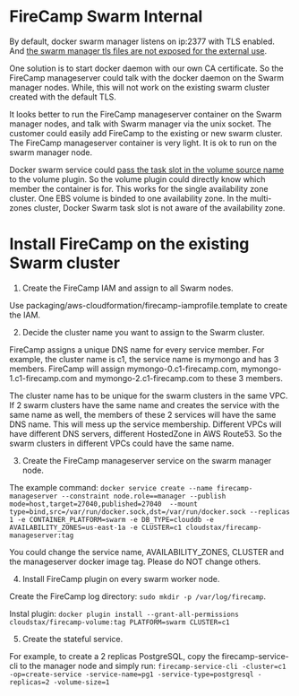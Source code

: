 # FireCamp Swarm Internal

By default, docker swarm manager listens on ip:2377 with TLS enabled. And [the swarm manager tls files are not exposed for the external use](https://forums.docker.com/t/cannot-connect-to-cluster-created-with-swarm-mode/16826/7).

One solution is to start docker daemon with our own CA certificate. So the FireCamp manageserver could talk with the docker daemon on the Swarm manager nodes. While, this will not work on the existing swarm cluster created with the default TLS.

It looks better to run the FireCamp manageserver container on the Swarm manager nodes, and talk with Swarm manager via the unix socket. The customer could easily add FireCamp to the existing or new swarm cluster. The FireCamp manageserver container is very light. It is ok to run on the swarm manager node.

Docker swarm service could [pass the task slot in the volume source name](https://docs.docker.com/docker-for-aws/persistent-data-volumes/#use-a-unique-volume-per-task-using-ebs) to the volume plugin. So the volume plugin could directly know which member the container is for. This works for the single availability zone cluster. One EBS volume is binded to one availability zone. In the multi-zones cluster, Docker Swarm task slot is not aware of the availability zone.


# Install FireCamp on the existing Swarm cluster

1. Create the FireCamp IAM and assign to all Swarm nodes.

Use packaging/aws-cloudformation/firecamp-iamprofile.template to create the IAM.

2. Decide the cluster name you want to assign to the Swarm cluster.

FireCamp assigns a unique DNS name for every service member. For example, the cluster name is c1, the service name is mymongo and has 3 members. FireCamp will assign mymongo-0.c1-firecamp.com, mymongo-1.c1-firecamp.com and mymongo-2.c1-firecamp.com to these 3 members.

The cluster name has to be unique for the swarm clusters in the same VPC. If 2 swarm clusters have the same name and creates the service with the same name as well, the members of these 2 services will have the same DNS name. This will mess up the service membership. Different VPCs will have different DNS servers, different HostedZone in AWS Route53. So the swarm clusters in different VPCs could have the same name.

3. Create the FireCamp manageserver service on the swarm manager node.

The example command:
`docker service create --name firecamp-manageserver --constraint node.role==manager --publish mode=host,target=27040,published=27040  --mount type=bind,src=/var/run/docker.sock,dst=/var/run/docker.sock --replicas 1 -e CONTAINER_PLATFORM=swarm -e DB_TYPE=clouddb -e AVAILABILITY_ZONES=us-east-1a -e CLUSTER=c1 cloudstax/firecamp-manageserver:tag`

You could change the service name, AVAILABILITY_ZONES, CLUSTER and the manageserver docker image tag. Please do NOT change others.

4. Install FireCamp plugin on every swarm worker node.

Create the FireCamp log directory: `sudo mkdir -p /var/log/firecamp`.

Instal plugin: `docker plugin install --grant-all-permissions cloudstax/firecamp-volume:tag PLATFORM=swarm CLUSTER=c1`

5. Create the stateful service.

For example, to create a 2 replicas PostgreSQL, copy the firecamp-service-cli to the manager node and simply run: `firecamp-service-cli -cluster=c1 -op=create-service -service-name=pg1 -service-type=postgresql -replicas=2 -volume-size=1`
